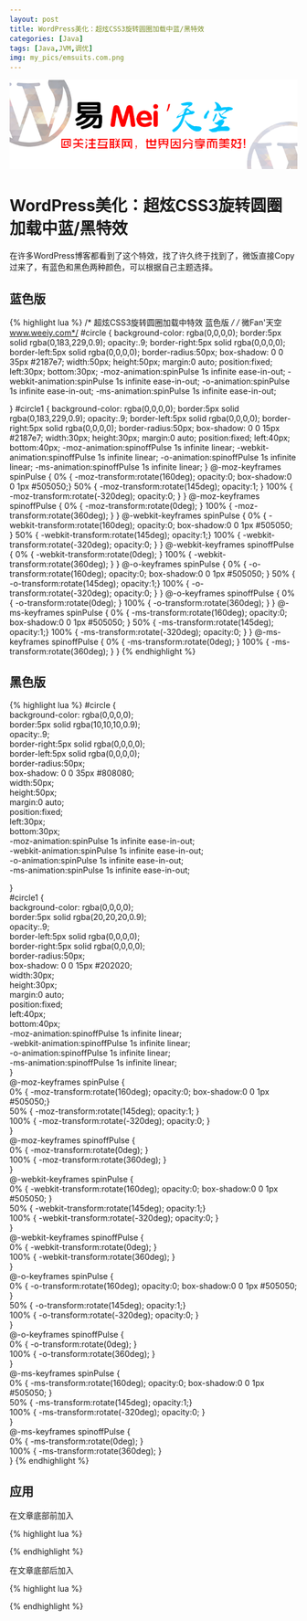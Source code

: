 ```yaml
---
layout: post
title: WordPress美化：超炫CSS3旋转圆圈加载中蓝/黑特效
categories: [Java]
tags: [Java,JVM,调优]
img: my_pics/emsuits.com.png
---
```


![](my_pics/emsuits.com.png)

# WordPress美化：超炫CSS3旋转圆圈加载中蓝/黑特效

在许多WordPress博客都看到了这个特效，找了许久终于找到了，微饭直接Copy过来了，有蓝色和黑色两种颜色，可以根据自己主题选择。

## 蓝色版

{% highlight lua %}
/* 超炫CSS3旋转圆圈加载中特效 蓝色版 */
/* 微Fan'天空 www.weeiy.com*/
#circle { 
 background-color: rgba(0,0,0,0); 
 border:5px solid rgba(0,183,229,0.9); 
 opacity:.9; 
 border-right:5px solid rgba(0,0,0,0); 
 border-left:5px solid rgba(0,0,0,0); 
 border-radius:50px; 
 box-shadow: 0 0 35px #2187e7; 
 width:50px; 
 height:50px; 
 margin:0 auto; 
 position:fixed; 
 left:30px; 
 bottom:30px; 
 -moz-animation:spinPulse 1s infinite ease-in-out; 
 -webkit-animation:spinPulse 1s infinite ease-in-out; 
 -o-animation:spinPulse 1s infinite ease-in-out; 
 -ms-animation:spinPulse 1s infinite ease-in-out; 
 
} 
#circle1 { 
 background-color: rgba(0,0,0,0); 
 border:5px solid rgba(0,183,229,0.9); 
 opacity:.9; 
 border-left:5px solid rgba(0,0,0,0); 
 border-right:5px solid rgba(0,0,0,0); 
 border-radius:50px; 
 box-shadow: 0 0 15px #2187e7; 
 width:30px; 
 height:30px; 
 margin:0 auto; 
 position:fixed; 
 left:40px; 
 bottom:40px; 
 -moz-animation:spinoffPulse 1s infinite linear; 
 -webkit-animation:spinoffPulse 1s infinite linear; 
 -o-animation:spinoffPulse 1s infinite linear; 
 -ms-animation:spinoffPulse 1s infinite linear; 
} 
@-moz-keyframes spinPulse { 
 0% { -moz-transform:rotate(160deg); opacity:0; box-shadow:0 0 1px #505050;} 
 50% { -moz-transform:rotate(145deg); opacity:1; } 
 100% { -moz-transform:rotate(-320deg); opacity:0; } 
} 
@-moz-keyframes spinoffPulse { 
 0% { -moz-transform:rotate(0deg); } 
 100% { -moz-transform:rotate(360deg); } 
} 
@-webkit-keyframes spinPulse { 
 0% { -webkit-transform:rotate(160deg); opacity:0; box-shadow:0 0 1px #505050; } 
 50% { -webkit-transform:rotate(145deg); opacity:1;} 
 100% { -webkit-transform:rotate(-320deg); opacity:0; } 
} 
@-webkit-keyframes spinoffPulse { 
 0% { -webkit-transform:rotate(0deg); } 
 100% { -webkit-transform:rotate(360deg); } 
} 
@-o-keyframes spinPulse { 
 0% { -o-transform:rotate(160deg); opacity:0; box-shadow:0 0 1px #505050; } 
 50% { -o-transform:rotate(145deg); opacity:1;} 
 100% { -o-transform:rotate(-320deg); opacity:0; } 
} 
@-o-keyframes spinoffPulse { 
 0% { -o-transform:rotate(0deg); } 
 100% { -o-transform:rotate(360deg); } 
} 
@-ms-keyframes spinPulse { 
 0% { -ms-transform:rotate(160deg); opacity:0; box-shadow:0 0 1px #505050; } 
 50% { -ms-transform:rotate(145deg); opacity:1;} 
 100% { -ms-transform:rotate(-320deg); opacity:0; } 
} 
@-ms-keyframes spinoffPulse { 
 0% { -ms-transform:rotate(0deg); } 
 100% { -ms-transform:rotate(360deg); } 
}
{% endhighlight %} 

## 黑色版

{% highlight lua %}
#circle {   
    background-color: rgba(0,0,0,0);   
    border:5px solid rgba(10,10,10,0.9);   
    opacity:.9;   
    border-right:5px solid rgba(0,0,0,0);   
    border-left:5px solid rgba(0,0,0,0);   
    border-radius:50px;   
    box-shadow: 0 0 35px #808080;   
    width:50px;   
    height:50px;   
        margin:0 auto;          
    position:fixed;   
        left:30px;   
        bottom:30px;   
    -moz-animation:spinPulse 1s infinite ease-in-out;   
    -webkit-animation:spinPulse 1s infinite ease-in-out;   
    -o-animation:spinPulse 1s infinite ease-in-out;   
    -ms-animation:spinPulse 1s infinite ease-in-out;   
  
}   
#circle1 {   
    background-color: rgba(0,0,0,0);   
    border:5px solid rgba(20,20,20,0.9);   
    opacity:.9;   
    border-left:5px solid rgba(0,0,0,0);   
    border-right:5px solid rgba(0,0,0,0);   
    border-radius:50px;   
    box-shadow: 0 0 15px #202020;    
    width:30px;   
    height:30px;   
        margin:0 auto;   
        position:fixed;   
        left:40px;   
        bottom:40px;   
    -moz-animation:spinoffPulse 1s infinite linear;   
    -webkit-animation:spinoffPulse 1s infinite linear;   
    -o-animation:spinoffPulse 1s infinite linear;   
    -ms-animation:spinoffPulse 1s infinite linear;   
}   
@-moz-keyframes spinPulse {   
    0% { -moz-transform:rotate(160deg); opacity:0; box-shadow:0 0 1px #505050;}   
    50% { -moz-transform:rotate(145deg); opacity:1; }   
    100% { -moz-transform:rotate(-320deg); opacity:0; }   
}   
@-moz-keyframes spinoffPulse {   
    0% { -moz-transform:rotate(0deg); }   
    100% { -moz-transform:rotate(360deg);  }   
}   
@-webkit-keyframes spinPulse {   
    0% { -webkit-transform:rotate(160deg); opacity:0; box-shadow:0 0 1px #505050; }   
    50% { -webkit-transform:rotate(145deg); opacity:1;}   
    100% { -webkit-transform:rotate(-320deg); opacity:0; }   
}   
@-webkit-keyframes spinoffPulse {   
    0% { -webkit-transform:rotate(0deg); }   
    100% { -webkit-transform:rotate(360deg); }   
}   
@-o-keyframes spinPulse {   
    0% { -o-transform:rotate(160deg); opacity:0; box-shadow:0 0 1px #505050; }   
    50% { -o-transform:rotate(145deg); opacity:1;}   
    100% { -o-transform:rotate(-320deg); opacity:0; }   
}   
@-o-keyframes spinoffPulse {   
    0% { -o-transform:rotate(0deg); }   
    100% { -o-transform:rotate(360deg); }   
}   
@-ms-keyframes spinPulse {   
    0% { -ms-transform:rotate(160deg); opacity:0; box-shadow:0 0 1px #505050; }   
    50% { -ms-transform:rotate(145deg); opacity:1;}   
    100% { -ms-transform:rotate(-320deg); opacity:0; }   
}   
@-ms-keyframes spinoffPulse {   
    0% { -ms-transform:rotate(0deg); }   
    100% { -ms-transform:rotate(360deg); }   
}
{% endhighlight %} 

## 应用

在文章底部</footer>前加入

{% highlight lua %}
<div id="circle"></div> <div id="circle1" ></div>
{% endhighlight %}

 在文章底部</footer>后加入

{% highlight lua %}
<script type="text/javascript">   
$(window).load(function() {        
$("#circle").fadeOut(500);   
$("#circle1").fadeOut(700);   
});   
</script>
{% endhighlight %}